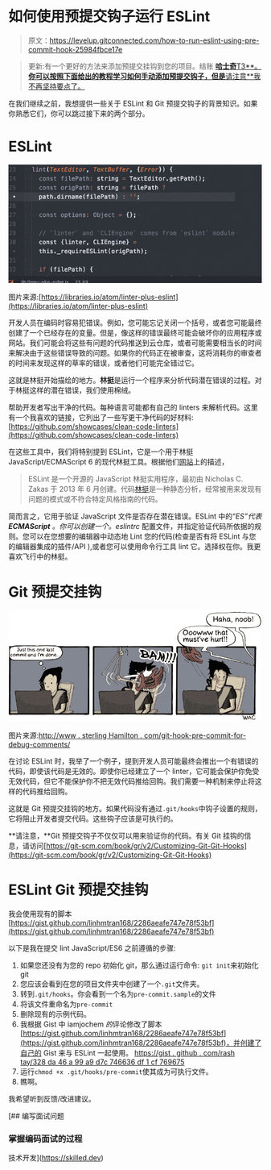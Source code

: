 # 如何使用预提交钩子运行 ESLint

> 原文：<https://levelup.gitconnected.com/how-to-run-eslint-using-pre-commit-hook-25984fbce17e>

> 更新:有一个更好的方法来添加预提交挂钩到您的项目。结账 [**哈士奇**T3**。**你可以按照下面给出的教程学习如何手动添加预提交钩子，但是**请注意**我不再坚持要点了。](https://medium.com/@lorenzen.jacob/git-hooks-with-husky-8b98f2556363)

在我们继续之前，我想提供一些关于 ESLint 和 Git 预提交钩子的背景知识。如果你熟悉它们，你可以跳过接下来的两个部分。

# **ESLint**

![](img/e777d04ba75e500e8da1d29bb2df6093.png)

图片来源:[https://libraries.io/atom/linter-plus-eslint](https://libraries.io/atom/linter-plus-eslint)

开发人员在编码时容易犯错误。例如，您可能忘记关闭一个括号，或者您可能最终创建了一个已经存在的变量。但是，像这样的错误最终可能会破坏你的应用程序或网站。我们可能会将这些有问题的代码推送到云仓库，或者可能需要相当长的时间来解决由于这些错误导致的问题。如果你的代码正在被审查，这将消耗你的审查者的时间来发现这样的草率的错误，或者他们可能完全错过它。

这就是林挺开始描绘的地方。**林挺**是运行一个程序来分析代码潜在错误的过程。对于林挺这样的潜在错误，我们使用棉绒。

帮助开发者写出干净的代码。每种语言可能都有自己的 linters 来解析代码。这里有一个我喜欢的链接，它列出了一些写更干净代码的好材料:
[https://github.com/showcases/clean-code-linters](https://github.com/showcases/clean-code-linters)

在这些工具中，我们将特别提到 ESLint，它是一个用于林挺 JavaScript/ECMAScript 6 的现代林挺工具。根据他们[网站](http://eslint.org/docs/about/)上的描述，

> ESLint 是一个开源的 JavaScript 林挺实用程序，最初由 Nicholas C. Zakas 于 2013 年 6 月创建。代码[林挺](http://en.wikipedia.org/wiki/Lint_(software))是一种静态分析，经常被用来发现有问题的模式或不符合特定风格指南的代码。

简而言之，它用于验证 JavaScript 文件是否存在潜在错误。ESLint 中的“*ES”*代表 **ECMAScript** 。你可以创建一个*。eslintrc* 配置文件，并指定验证代码所依据的规则。您可以在您想要的编辑器中动态地 Lint 您的代码(检查是否有将 ESLint 与您的编辑器集成的插件/API ),或者您可以使用命令行工具 lint 它。选择权在你。我更喜欢飞行中的林挺。

# **Git 预提交挂钩**

![](img/c30abc3434456ef6aaea79ad328b943a.png)

图片来源:[http://www . sterling Hamilton . com/git-hook-pre-commit-for-debug-comments/](http://www.sterlinghamilton.com/git-hook-pre-commit-for-debug-comments/)

在讨论 ESLint 时，我举了一个例子，提到开发人员可能最终会推出一个有错误的代码，即使该代码是无效的。即使你已经建立了一个 linter，它可能会保护你免受无效代码，但它不能保护你不把无效代码推给回购。我们需要一种机制来停止将这样的代码推给回购。

这就是 Git 预提交挂钩的地方。如果代码没有通过`.git/hooks`中钩子设置的规则，它将阻止开发者提交代码。这些钩子应该是可执行的。

**请注意，**Git 预提交钩子不仅仅可以用来验证你的代码。有关 Git 挂钩的信息，请访问[https://git-scm.com/book/gr/v2/Customizing-Git-Git-Hooks](https://git-scm.com/book/gr/v2/Customizing-Git-Git-Hooks)

# **ESLint Git 预提交挂钩**

我会使用现有的脚本[https://gist.github.com/linhmtran168/2286aeafe747e78f53bf](https://gist.github.com/linhmtran168/2286aeafe747e78f53bf)

以下是我在提交 lint JavaScript/ES6 之前遵循的步骤:

1.  如果您还没有为您的 repo 初始化 git，那么通过运行命令:
    `git init`来初始化 git
2.  您应该会看到在您的项目文件夹中创建了一个`.git`文件夹。
3.  转到`.git/hooks`。你会看到一个名为`pre-commit.sample`的文件
4.  将该文件重命名为`pre-commit`
5.  删除现有的示例代码。
6.  我根据 Gist 中 iamjochem *的*评论修改了脚本[https://gist.github.com/linhmtran168/2286aeafe747e78f53bf](https://gist.github.com/linhmtran168/2286aeafe747e78f53bf)，并创建了自己的 Gist 来与 ESLint 一起使用。
    [https://gist . github . com/rash tay/328 da 46 a 99 a9 d7c 746636 df 1 cf 769675](https://gist.github.com/rashtay/328da46a99a9d7c746636df1cf769675)
7.  运行`chmod +x .git/hooks/pre-commit`使其成为可执行文件。
8.  瞧啊。

我希望听到反馈/改进建议。

[](https://skilled.dev) [## 编写面试问题

### 掌握编码面试的过程

技术开发](https://skilled.dev)